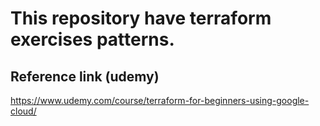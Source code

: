 # This repository have terraform exercises patterns.

## Reference link (udemy)

https://www.udemy.com/course/terraform-for-beginners-using-google-cloud/





